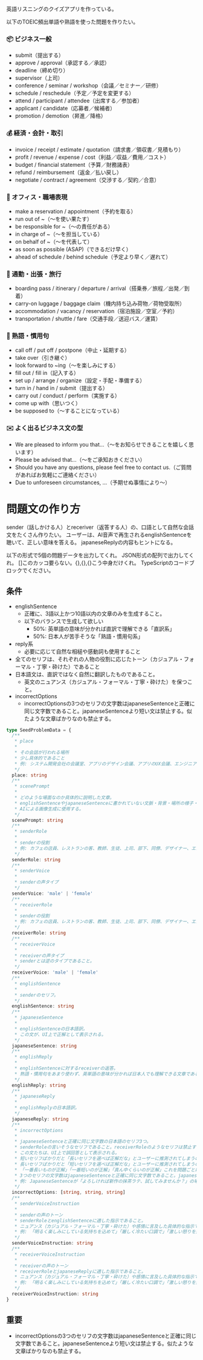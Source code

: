 英語リスニングのクイズアプリを作っている。

以下のTOEIC頻出単語や熟語を使った問題を作りたい。

### 📦 ビジネス一般

- submit（提出する）
- approve / approval（承認する／承認）
- deadline（締め切り）
- supervisor（上司）
- conference / seminar / workshop（会議／セミナー／研修）
- schedule / reschedule（予定／予定を変更する）
- attend / participant / attendee（出席する／参加者）
- applicant / candidate（応募者／候補者）
- promotion / demotion（昇進／降格）

### 💰 経済・会計・取引

- invoice / receipt / estimate / quotation（請求書／領収書／見積もり）
- profit / revenue / expense / cost（利益／収益／費用／コスト）
- budget / financial statement（予算／財務諸表）
- refund / reimbursement（返金／払い戻し）
- negotiate / contract / agreement（交渉する／契約／合意）

### 🏢 オフィス・職場表現

- make a reservation / appointment（予約を取る）
- run out of ~（～を使い果たす）
- be responsible for ~（～の責任がある）
- in charge of ~（～を担当している）
- on behalf of ~（～を代表して）
- as soon as possible (ASAP)（できるだけ早く）
- ahead of schedule / behind schedule（予定より早く／遅れて）

### 🚗 通勤・出張・旅行

- boarding pass / itinerary / departure / arrival（搭乗券／旅程／出発／到着）
- carry-on luggage / baggage claim（機内持ち込み荷物／荷物受取所）
- accommodation / vacancy / reservation（宿泊施設／空室／予約）
- transportation / shuttle / fare（交通手段／送迎バス／運賃）

### 🧾 熟語・慣用句

- call off / put off / postpone（中止・延期する）
- take over（引き継ぐ）
- look forward to ~ing（～を楽しみにする）
- fill out / fill in（記入する）
- set up / arrange / organize（設定・手配・準備する）
- turn in / hand in / submit（提出する）
- carry out / conduct / perform（実施する）
- come up with（思いつく）
- be supposed to（～することになっている）

### ✉️ よく出るビジネス文の型

- We are pleased to inform you that...（～をお知らせできることを嬉しく思います）
- Please be advised that...（～をご承知おきください）
- Should you have any questions, please feel free to contact us.（ご質問があればお気軽にご連絡ください）
- Due to unforeseen circumstances, ...（予期せぬ事情により～）

# 問題文の作り方

sender（話しかける人）とreceriver（返答する人）の、口語として自然な会話文をたくさん作りたい。
ユーザーは、AI音声で再生されるenglishSentenceを聴いて、正しい意味を答える。
japaneseReplyの内容もヒントになる。

以下の形式で5個の問題データを出力してくれ。
JSON形式の配列で出力してくれ。
[]このカッコ要らない。{},{},{}こう中身だけくれ。
TypeScriptのコードブロックでください。

## 条件

- englishSentence
  - 正確に、3語以上かつ10語以内の文章のみを生成すること。
  - 以下のバランスで生成して欲しい
    - 50%: 英単語の意味が分かれば直訳で理解できる「直訳系」
    - 50%: 日本人が苦手そうな「熟語・慣用句系」
- reply系
  - 必要に応じて自然な相槌や感動詞も使用すること
- 全てのセリフは、それぞれの人物の役割に応じたトーン（カジュアル・フォーマル・丁寧・砕けた）であること
- 日本語文は、直訳ではなく自然に翻訳したものであること。
  - 英文のニュアンス（カジュアル・フォーマル・丁寧・砕けた）を保つこと。
- incorrectOptions
  - incorrectOptionsの3つのセリフの文字数はjapaneseSentenceと正確に同じ文字数であること。japaneseSentenceより短い文は禁止する。似たような文章ばかりなのも禁止する。

```TypeScript
type SeedProblemData = {
  /**
   * place
   *
   * その会話が行われる場所
   * 少し具体的であること
   * 例: システム開発会社の会議室、アプリのデザイン会議、アプリのUX会議、エンジニアの会議、ビジネスのミーティング、カフェのカウンター、レストランの入り口、コンビニのレジ、ホテルのフロント、空港の搭乗ゲート、駅の改札前、バス停のベンチ、病院の待合室、学校の教室、会社の会議室、スーパーの試食コーナー、公園のベンチ、観光地のチケット売り場、図書館の受付、映画館のチケットカウンター、郵便局の窓口、銀行のATM前、ショッピングモールのフードコート
   */
  place: string
  /**
   * scenePrompt
   *
   * どのような場面なのか具体的に説明した文章。
   * englishSentenceやjapaneseSentenceに書かれていない文脈・背景・場所の様子・登場人物の動機を言語化すること。
   * AIによる画像生成に使用する。
   */
  scenePrompt: string
  /**
   * senderRole
   *
   * senderの役割
   * 例: カフェの店員、レストランの客、教師、生徒、上司、部下、同僚、デザイナー、エンジニア、プロジェクトマネージャー、母親、父親、息子、娘
   */
  senderRole: string
  /**
   * senderVoice
   *
   * senderの声タイプ
   */
  senderVoice: 'male' | 'female'
  /**
   * receiverRole
   *
   * senderの役割
   * 例: カフェの店員、レストランの客、教師、生徒、上司、部下、同僚、デザイナー、エンジニア、プロジェクトマネージャー、母親、父親、息子、娘
   */
  receiverRole: string
  /**
   * receiverVoice
   *
   * receiverの声タイプ
   * senderとは逆のタイプであること。
   */
  receiverVoice: 'male' | 'female'
  /**
   * englishSentence
   *
   * senderのセリフ。
   */
  englishSentence: string
  /**
   * japaneseSentence
   *
   * englishSentenceの日本語訳。
   * この文が、UI上で正解として表示される。
   */
  japaneseSentence: string
  /**
   * englishReply
   *
   * englishSentenceに対するreceiverの返答。
   * 熟語・慣用句をあまり使わず、英単語の意味が分かれば日本人でも理解できる文章であること。
   */
  englishReply: string
  /**
   * japaneseReply
   *
   * englishReplyの日本語訳。
   */
  japaneseReply: string
  /**
   * incorrectOptions
   *
   * japaneseSentenceと正確に同じ文字数の日本語のセリフ3つ。
   * senderRoleの言いそうなセリフであること。receiverRoleのようなセリフは禁止する。
   * この文たちは、UI上で誤回答として表示される。
   * 短いセリフばかりだと「長いセリフを選べば正解だな」とユーザーに推測されてしまうのでやめてほしい。
   * 長いセリフばかりだと「短いセリフを選べば正解だな」とユーザーに推測されてしまうのでやめてほしい。
   * 「一番長いものが正解」「一番短いのが正解」「真ん中くらいのが正解」これを問題ごとにバラけさせてほしい。
   * 3つのセリフの文字数はjapaneseSentenceと正確に同じ文字数であること。japaneseSentenceより短い文は禁止する。似たような文章ばかりなのも禁止する。
   * 例: JapaneseSentenceが「よろしければ新作の抹茶ラテ、試してみませんか？」の場合には「すみません、抹茶のラテは売り切れてしまいました。」「抹茶のラテはありませんが、通常のカフェラテならございます。」「このバナナパフェが当店の一番人気でございます。」などを生成すること。
   */
  incorrectOptions: [string, string, string]
  /**
   * senderVoiceInstruction
   *
   * senderの声のトーン
   * senderRoleとenglishSentenceに適した指示であること。
   * ニュアンス（カジュアル・フォーマル・丁寧・砕けた）や感情に言及した具体的な指示であること
   * 例: 「明るく楽しみにしている気持ちを込めて」「厳しく冷たい口調で」「激しい怒りを込めて」「親切で落ち着いた丁寧な話し方」「カジュアルで親しみやすく、元気そうに」
   */
  senderVoiceInstruction: string
  /**
   * receiverVoiceInstruction
   *
   * receiverの声のトーン
   * receiverRoleとjapaneseReplyに適した指示であること。
   * ニュアンス（カジュアル・フォーマル・丁寧・砕けた）や感情に言及した具体的な指示であること
   * 例: 「明るく楽しみにしている気持ちを込めて」「厳しく冷たい口調で」「激しい怒りを込めて」「親切で落ち着いた丁寧な話し方」「カジュアルで親しみやすく、元気そうに」
   */
  receiverVoiceInstruction: string
}
```

## 重要

- incorrectOptionsの3つのセリフの文字数はjapaneseSentenceと正確に同じ文字数であること。japaneseSentenceより短い文は禁止する。似たような文章ばかりなのも禁止する。
